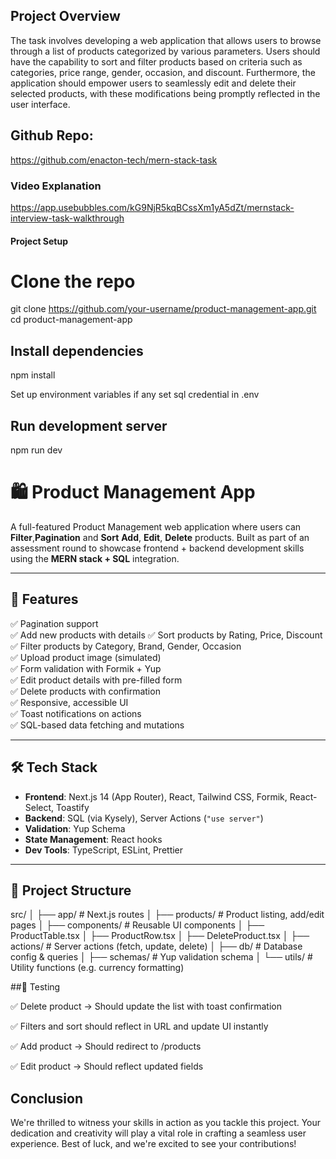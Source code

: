 ## Project Overview

The task involves developing a web application that allows users to browse through a list of products categorized by various parameters. Users should have the capability to sort and filter products based on criteria such as categories, price range, gender, occasion, and discount. Furthermore, the application should empower users to seamlessly edit and delete their selected products, with these modifications being promptly reflected in the user interface.

## Github Repo:

https://github.com/enacton-tech/mern-stack-task

### Video Explanation

https://app.usebubbles.com/kG9NjR5kqBCssXm1yA5dZt/mernstack-interview-task-walkthrough

#### Project Setup

# Clone the repo

git clone https://github.com/your-username/product-management-app.git
cd product-management-app

## Install dependencies

npm install

 Set up environment variables if any
 set sql credential in .env

## Run development server

npm run dev



# 🛍️ Product Management App

A full-featured Product Management web application where users can **Filter**,**Pagination** and **Sort** **Add**, **Edit**, **Delete** products. Built as part of an assessment round to showcase frontend + backend development skills using the **MERN stack + SQL** integration.

---

## 🚀 Features

✅ Pagination support  
✅ Add new products with details
✅ Sort products by Rating, Price, Discount  
✅ Filter products by Category, Brand, Gender, Occasion  
✅ Upload product image (simulated)  
✅ Form validation with Formik + Yup  
✅ Edit product details with pre-filled form  
✅ Delete products with confirmation  
✅ Responsive, accessible UI  
✅ Toast notifications on actions  
✅ SQL-based data fetching and mutations

---

## 🛠️ Tech Stack

- **Frontend**: Next.js 14 (App Router), React, Tailwind CSS, Formik, React-Select, Toastify
- **Backend**: SQL (via Kysely), Server Actions (`"use server"`)
- **Validation**: Yup Schema
- **State Management**: React hooks
- **Dev Tools**: TypeScript, ESLint, Prettier

---

## 📂 Project Structure

src/
│
├── app/ # Next.js routes
│ ├── products/ # Product listing, add/edit pages
│
├── components/ # Reusable UI components
│ ├── ProductTable.tsx
│ ├── ProductRow.tsx
│ ├── DeleteProduct.tsx
│
├── actions/ # Server actions (fetch, update, delete)
│
├── db/ # Database config & queries
│
├── schemas/ # Yup validation schema
│
└── utils/ # Utility functions (e.g. currency formatting)

##🧪 Testing

✅ Delete product → Should update the list with toast confirmation

✅ Filters and sort should reflect in URL and update UI instantly

✅ Add product → Should redirect to /products

✅ Edit product → Should reflect updated fields

## Conclusion

We're thrilled to witness your skills in action as you tackle this project. Your dedication and creativity will play a vital role in crafting a seamless user experience. Best of luck, and we're excited to see your contributions!
